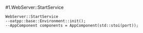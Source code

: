 #1.WebServer::StartService

```
WebServer::StartService
--oatpp::base::Environment::init();
--AppComponent components = AppComponent(std::stoi(port));
```